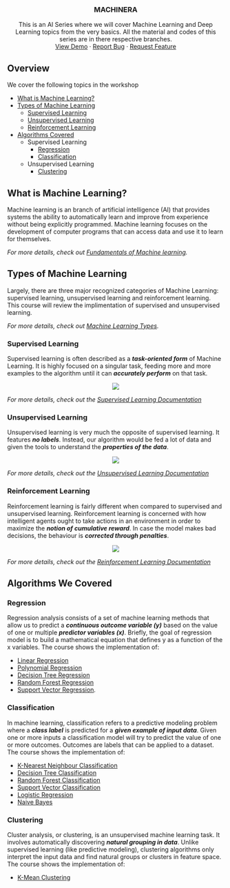 
<p align="center">
  <h3 align="center">MACHINERA</h3>

  <p align="center">
    This is an AI Series where we will cover Machine Learning and Deep Learning topics from the very basics.
    All the material and codes of this series are in there respective branches.
    <br />
    <a href="https://github.com/ISTE-VESIT-ORG/Machinera-2020">View Demo</a>
    ·
    <a href="https://github.com/ISTE-VESIT-ORG/Machinera-2020/issues">Report Bug</a>
    ·
    <a href="https://github.com/ISTE-VESIT-ORG/Machinera-2020/issues">Request Feature</a>
  </p>
</p>

## Overview

We cover the following topics in the workshop 
* [What is Machine Learning?](#what-is-machine-learning)
* [Types of Machine Learning](#types-of-machine-learning)
  * [Supervised Learning](#Supervised-learning)
  * [Unsupervised Learning](#Unsupervised-learning)
  * [Reinforcement Learning](#Reinforcement-learning)
* [Algorithms Covered](#algorithms-covered)
  * Supervised Learning
    * [Regression](#Regression)
    * [Classification](#Classification)
  * Unsupervised Learning
    * [Clustering](#Clustering)
 
## What is Machine Learning?

Machine learning is an branch of artificial intelligence (AI) that provides systems the ability to automatically learn and improve from experience without being explicitly programmed. Machine learning focuses on the development of computer programs that can access data and use it to learn for themselves.

_For more details, check out [Fundamentals of Machine learning](https://www.ibm.com/cloud/learn/machine-learning)._

## Types of Machine Learning

Largely, there are three major recognized categories of Machine Learning: supervised learning, unsupervised learning and reinforcement learning. This course will review the implimentation of supervised and unsupervised learning.

_For more details, check out [Machine Learning Types](https://towardsdatascience.com/what-are-the-types-of-machine-learning-e2b9e5d1756f)._
### Supervised Learning

Supervised learning is often described as a ***task-oriented form*** of Machine Learning. It is highly focused on a singular task, feeding more and more examples to the algorithm until it can ***accurately perform*** on that task.

<p align="center">
  <img src="https://user-images.githubusercontent.com/72266160/109978581-091b2280-7d24-11eb-8b2b-9e8c3456637f.png">
</p>

_For more details, check out the [Supervised Learning Documentation](https://scikit-learn.org/stable/supervised_learning.html)_

### Unsupervised Learning

Unsupervised learning is very much the opposite of supervised learning. It features ***no labels***. Instead, our algorithm would be fed a lot of data and given the tools to understand the ***properties of the data***. 

<p align="center">
  <img src="https://user-images.githubusercontent.com/72266160/109978594-0ddfd680-7d24-11eb-87c0-2dd904e563f5.png">
</p>

_For more details, check out the [Unsupervised Learning Documentation](https://scikit-learn.org/stable/unsupervised_learning.html)_

### Reinforcement Learning

Reinforcement learning is fairly different when compared to supervised and unsupervised learning. Reinforcement learning is concerned with how intelligent agents ought to take actions in an environment in order to maximize the ***notion of cumulative reward***. In case the model makes bad decisions, the behaviour is ***corrected through penalties***.

<p align="center">
  <img src="https://user-images.githubusercontent.com/72266160/109980279-ba6e8800-7d25-11eb-9cbf-76eb8e292f4e.png">
</p>

_For more details, check out the [Reinforcement Learning Documentation](https://towardsdatascience.com/reinforcement-learning-tutorial-part-1-q-learning-cadb36998b28)_

## Algorithms We Covered 

### Regression

Regression analysis consists of a set of machine learning methods that allow us to predict a ***continuous outcome variable (y)*** based on the value of one or multiple ***predictor variables (x)***. Briefly, the goal of regression model is to build a mathematical equation that defines y as a function of the x variables. The course shows the implementation of:

* [Linear Regression](https://scikit-learn.org/stable/modules/generated/sklearn.linear_model.LinearRegression.html)
* [Polynomial Regression](https://scikit-learn.org/stable/modules/generated/sklearn.preprocessing.PolynomialFeatures.html)
* [Decision Tree Regression](https://scikit-learn.org/stable/modules/generated/sklearn.tree.DecisionTreeRegressor.html)
* [Random Forest Regression](https://scikit-learn.org/stable/modules/generated/sklearn.ensemble.RandomForestRegressor.html)
* [Support Vector Regression](https://scikit-learn.org/stable/modules/generated/sklearn.svm.SVR.html).

### Classification

In machine learning, classification refers to a predictive modeling problem where a ***class label*** is predicted for a ***given example of input data***. Given one or more inputs a classification model will try to predict the value of one or more outcomes. Outcomes are labels that can be applied to a dataset. The course shows the implementation of:
* [K-Nearest Neighbour Classification](https://scikit-learn.org/stable/modules/generated/sklearn.neighbors.KNeighborsClassifier.html)
* [Decision Tree Classification](https://scikit-learn.org/stable/modules/generated/sklearn.tree.DecisionTreeClassifier.html)
* [Random Forest Classification](https://scikit-learn.org/stable/modules/generated/sklearn.ensemble.RandomForestClassifier.html)
* [Support Vector Classification](https://scikit-learn.org/stable/modules/generated/sklearn.svm.SVC.html)
* [Logistic Regression](https://scikit-learn.org/stable/modules/generated/sklearn.linear_model.LogisticRegression.html)
* [Naive Bayes](https://scikit-learn.org/stable/modules/naive_bayes.html)

### Clustering
Cluster analysis, or clustering, is an unsupervised machine learning task. It involves automatically discovering ***natural grouping in data***. Unlike supervised learning (like predictive modeling), clustering algorithms only interpret the input data and find natural groups or clusters in feature space. The course shows the implementation of:
* [K-Mean Clustering](https://scikit-learn.org/stable/modules/generated/sklearn.cluster.KMeans.html)

